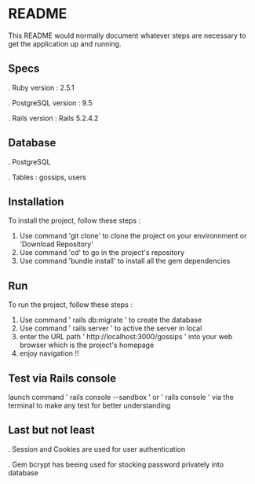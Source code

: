# README

This README would normally document whatever steps are necessary to get the
application up and running.


## Specs

. Ruby version : 2.5.1

. PostgreSQL version : 9.5

. Rails version : Rails 5.2.4.2

## Database

. PostgreSQL

. Tables : gossips, users

## Installation

To install the project, follow these steps :

1. Use command 'git clone' to clone the project on your environnment or 'Download Repository'
2. Use command 'cd' to go in the project's repository
3. Use command 'bundle install' to install all the gem dependencies

## Run

To run the project, follow these steps :
1. Use command ' rails db:migrate ' to create the database
2. Use command ' rails server ' to active the server in local
3. enter the URL path ' http://localhost:3000/gossips ' into your web browser which is the project's homepage
4. enjoy navigation !!

## Test via Rails console

launch command ' rails console --sandbox ' or ' rails console ' via the terminal to make any test for better understanding

## Last but not least
. Session and Cookies are used for user authentication

. Gem bcrypt has beeing used for stocking password privately into database

